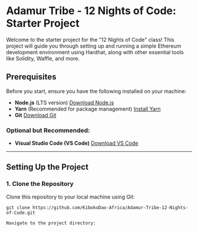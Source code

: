 # Adamur Tribe - 12 Nights of Code: Starter Project

Welcome to the starter project for the "12 Nights of Code" class! This project will guide you through setting up and running a simple Ethereum development environment using Hardhat, along with other essential tools like Solidity, Waffle, and more.

## Prerequisites

Before you start, ensure you have the following installed on your machine:

- **Node.js** (LTS version) [Download Node.js](https://nodejs.org/)
- **Yarn** (Recommended for package management) [Install Yarn](https://yarnpkg.com/getting-started/install)
- **Git** [Download Git](https://git-scm.com/)

### Optional but Recommended:
- **Visual Studio Code (VS Code)** [Download VS Code](https://code.visualstudio.com/)

---

## Setting Up the Project

### 1. Clone the Repository

Clone this repository to your local machine using Git:

```
git clone https://github.com/KibokoDao-Africa/Adamur-Tribe-12-Nights-of-Code.git

Navigate to the project directory:

